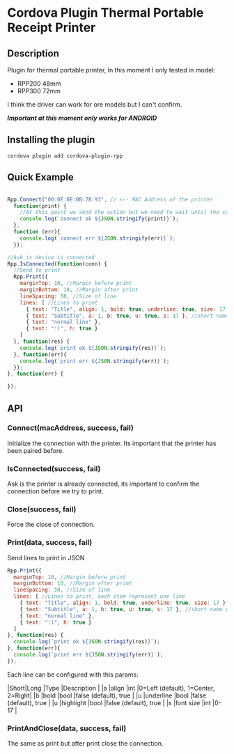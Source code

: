 # Cordova Plugin Thermal Portable Receipt Printer

## Description

Plugin for thermal portable printer, In this moment I only tested in model:

- RPP200 48mm
- RPP300 72mm

I think the driver can work for ore models but I can't confirm.

***Important at this moment only works for ANDROID***

## Installing the plugin

```
cordova plugin add cordova-plugin-rpp
```

## Quick Example

```javascript

Rpp.Connect("00:0E:0E:0B:7B:93", // <-- MAC Address of the printer
  function(print) {
    //At this point we send the action but we need to wait until the connection
    console.log(`connect ok ${JSON.stringify(print)}`);
  },
  function (err){
    console.log(`connect err ${JSON.stringify(err)}`);
  });

//Ask is device is connected
Rpp.IsConnected(function(conn) {
  //Send to print
  Rpp.Print({
    marginTop: 10, //Margin before print
    marginBottom: 10, //Margin after print
    lineSpacing: 50, //Size of line
    lines: [ //Lines to print
      { text: "Title", align: 1, bold: true, underline: true, size: 17 }, //long name properties
      { text: "Subtitle", a: 1, b: true, u: true, s: 17 }, //short name properties
      { text: "normal line" },
      { text: ":)", h: true }
    ]
  }, function(res) {
    console.log(`print ok ${JSON.stringify(res)}`);
  }, function(err){
    console.log(`print err ${JSON.stringify(err)}`);
  });
}, function(err) {

});
```

## API

### Connect(macAddress, success, fail)

Initialize the connection with the printer. Its important that the printer has been paired before.

### IsConnected(success, fail)

Ask is the printer is already connected, its important to confirm the connection before we try to print.

### Close(success, fail)

Force the close of connection.

### Print(data, success, fail)

Send lines to print in JSON

```javascript
Rpp.Print({
  marginTop: 10, //Margin before print
  marginBottom: 10, //Margin after print
  lineSpacing: 50, //Size of line
  lines: [ //Lines to print, each item represent one line
    { text: "Title", align: 1, bold: true, underline: true, size: 17 }, //long name properties
    { text: "Subtitle", a: 1, b: true, u: true, s: 17 }, //short name properties
    { text: "normal line" },
    { text: ":)", h: true }
  ]
}, function(res) {
  console.log(`print ok ${JSON.stringify(res)}`);
}, function(err){
  console.log(`print err ${JSON.stringify(err)}`);
});
```

Each line can be configured with this params:

|Short|Long      |Type   |Description                        |
|a    |align     |int    |0=Left (default), 1=Center, 2=Right|
|b    |bold      |bool   |false (default), true              |
|u    |underline |bool   |false (default), true              |
|u    |highlight |bool   |false (default), true              |
|s    |font size |int    |0-17                               |

### PrintAndClose(data, success, fail)

The same as print but after print close the connection.
